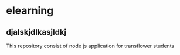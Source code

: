 # elearning
## djalskjdlkasjldkj
This repository consist of node js application for transflower students
